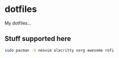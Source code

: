 # dotfiles
My dotfiles...

## Stuff supported here
```bash
sudo pacman -S neovim alacritty xorg awesome rofi
```
